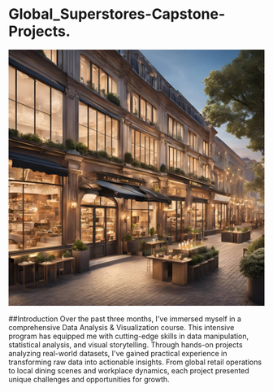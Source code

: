 # Global_Superstores-Capstone-Projects.

![](intropg.jpg)

##Introduction
Over the past three months, I've immersed myself in a comprehensive Data Analysis & Visualization course. This intensive program has equipped me with cutting-edge skills in data manipulation, statistical analysis, and visual storytelling.
Through hands-on projects analyzing real-world datasets, I've gained practical experience in transforming raw data into actionable insights. From global retail operations to local dining scenes and workplace dynamics, each project presented unique challenges and opportunities for growth.

